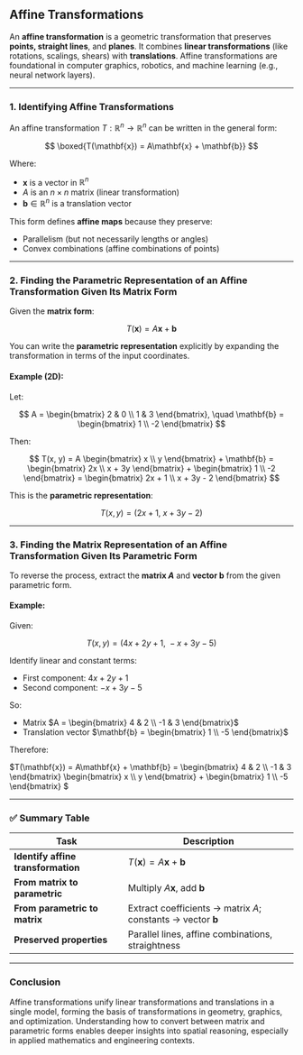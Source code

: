 ## **Affine Transformations**

An **affine transformation** is a geometric transformation that preserves **points, 
straight lines**, and **planes**. It combines **linear transformations** 
(like rotations, scalings, shears) with **translations**. Affine transformations 
are foundational in computer graphics, robotics, and machine learning (e.g., neural network layers).

---

### **1. Identifying Affine Transformations**

An affine transformation $`T: \mathbb{R}^n \to \mathbb{R}^n`$ can be written in the general form:

$$
\boxed{T(\mathbf{x}) = A\mathbf{x} + \mathbf{b}}
$$

Where:

* $`\mathbf{x}`$ is a vector in $`\mathbb{R}^n`$
* $`A`$ is an $`n \times n`$ matrix (linear transformation)
* $`\mathbf{b} \in \mathbb{R}^n`$ is a translation vector

This form defines **affine maps** because they preserve:

* Parallelism (but not necessarily lengths or angles)
* Convex combinations (affine combinations of points)

---

### **2. Finding the Parametric Representation of an Affine Transformation Given Its Matrix Form**

Given the **matrix form**:

$$
T(\mathbf{x}) = A\mathbf{x} + \mathbf{b}
$$

You can write the **parametric representation** explicitly by expanding the transformation in 
terms of the input coordinates.

#### **Example (2D):**

Let:

$$
A = \begin{bmatrix} 2 & 0 \\ 1 & 3 \end{bmatrix}, \quad \mathbf{b} = \begin{bmatrix} 1 \\ -2 \end{bmatrix}
$$

Then:

$$
T(x, y) = A \begin{bmatrix} x \\ y \end{bmatrix} + \mathbf{b}
= \begin{bmatrix} 2x \\ x + 3y \end{bmatrix} + \begin{bmatrix} 1 \\ -2 \end{bmatrix}
= \begin{bmatrix} 2x + 1 \\ x + 3y - 2 \end{bmatrix}
$$

This is the **parametric representation**:

$$
T(x, y) = (2x + 1,\ x + 3y - 2)
$$

---

### **3. Finding the Matrix Representation of an Affine Transformation Given Its Parametric Form**

To reverse the process, extract the **matrix $A$** and **vector $\mathbf{b}$** from the given parametric form.

#### **Example:**

Given:

$$
T(x, y) = (4x + 2y + 1,\ -x + 3y - 5)
$$

Identify linear and constant terms:

* First component: $`4x + 2y + 1`$
* Second component: $`-x + 3y - 5`$

So:

* Matrix $`A = \begin{bmatrix} 4 & 2 \\ -1 & 3 \end{bmatrix}`$
* Translation vector $`\mathbf{b} = \begin{bmatrix} 1 \\ -5 \end{bmatrix}`$

Therefore:

$`T(\mathbf{x}) = A\mathbf{x} + \mathbf{b}  = \begin{bmatrix} 4 & 2 \\ -1 & 3 \end{bmatrix} \begin{bmatrix} x \\ y \end{bmatrix} + \begin{bmatrix} 1 \\ -5 \end{bmatrix} `$

---

### ✅ **Summary Table**

| Task                               | Description                                                        |
| ---------------------------------- | ------------------------------------------------------------------ |
| **Identify affine transformation** | $`T(\mathbf{x}) = A\mathbf{x} + \mathbf{b}`$                         |
| **From matrix to parametric**      | Multiply $`A\mathbf{x}`$, add $`\mathbf{b}`$                           |
| **From parametric to matrix**      | Extract coefficients → matrix $`A`$; constants → vector $`\mathbf{b}`$ |
| **Preserved properties**           | Parallel lines, affine combinations, straightness                  |

---

### **Conclusion**

Affine transformations unify linear transformations and translations in a single model, 
forming the basis of transformations in geometry, graphics, and optimization. 
Understanding how to convert between matrix and parametric forms enables deeper 
insights into spatial reasoning, especially in applied mathematics and engineering contexts.
